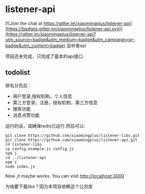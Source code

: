 # listener-api

[![Join the chat at https://gitter.im/xiaomingplus/listener-api](https://badges.gitter.im/xiaomingplus/listener-api.svg)](https://gitter.im/xiaomingplus/listener-api?utm_source=badge&utm_medium=badge&utm_campaign=pr-badge&utm_content=badge)
监听者api


项目还未完成，只完成了基本的api接口.

## todolist

排名分先后：
- 用户登录,授权机制，个人信息
- 第三方登录，注册，授权机制，第三方信息
- 搜索功能
- 消息点赞功能

运行的话，请确保redis已运行.然后可以:

    git clone https://github.com/xiaomingplus/listener-libs.git
    git clone https://github.com/xiaomingplus/listener-api.git
    cd listener-libs
    cp config.example.js config.js
    npm i
    cd ../listener-api
    npm i
    node index.js

Now ,it maybe works. You can visit [http://localhost:3000](http://localhost:3000)

为啥要下载libs？因为本项目依赖这个公共库
